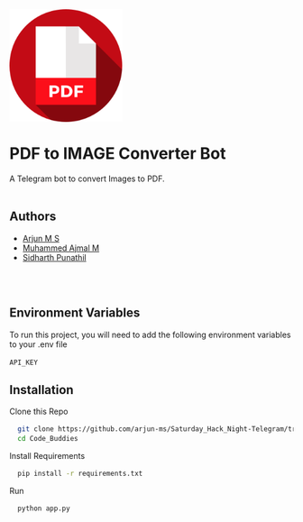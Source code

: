 
<img src="./logo.png" width="200" align="middle">

<br>

# PDF to IMAGE Converter Bot 

A Telegram bot to convert Images to PDF.
<br>
<br>

## Authors

- [Arjun M S](https://www.github.com/arjun-ms)
- [Muhammed Ajmal M](https://www.github.com/ajmalmohad)
- [Sidharth Punathil](https://www.github.com/sidharthpunathil)
<br>
<br>

## Environment Variables

To run this project, you will need to add the following environment variables to your .env file

`API_KEY`

## Installation

Clone this Repo

```bash
  git clone https://github.com/arjun-ms/Saturday_Hack_Night-Telegram/tree/main/Code_Buddies
  cd Code_Buddies
```
Install Requirements

```bash
  pip install -r requirements.txt
```
Run

```bash
  python app.py
```